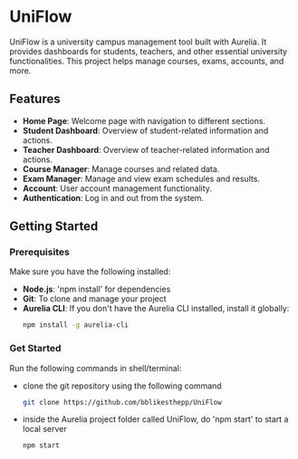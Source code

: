 # UniFlow

UniFlow is a university campus management tool built with Aurelia. It provides dashboards for students, teachers, and other essential university functionalities. This project helps manage courses, exams, accounts, and more.

## Features

- **Home Page**: Welcome page with navigation to different sections.
- **Student Dashboard**: Overview of student-related information and actions.
- **Teacher Dashboard**: Overview of teacher-related information and actions.
- **Course Manager**: Manage courses and related data.
- **Exam Manager**: Manage and view exam schedules and results.
- **Account**: User account management functionality.
- **Authentication**: Log in and out from the system.


## Getting Started

### Prerequisites

Make sure you have the following installed:

- **Node.js**: 'npm install' for dependencies
- **Git**: To clone and manage your project
- **Aurelia CLI**: If you don't have the Aurelia CLI installed, install it globally:
  ```bash
  npm install -g aurelia-cli

### Get Started
Run the following commands in shell/terminal:

- clone the git repository using the following command
  ```bash
  git clone https://github.com/bblikesthepp/UniFlow
- inside the Aurelia project folder called UniFlow, do 'npm start' to start a local server
   ```bash
   npm start

